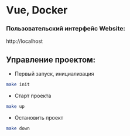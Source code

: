 # Vue, Docker

### Пользовательский интерфейс Website:
http://localhost

## Управление проектом:

- Первый запуск, инициализация
```sh
make init
```

- Старт проекта
```sh
make up
```

- Остановить проект
```sh
make down
```

